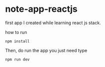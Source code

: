 # note-app-reactjs

first app I created while learning react js stack.

how to run

`npm install`

Then, do run the app you just need type

`npm run dev`
